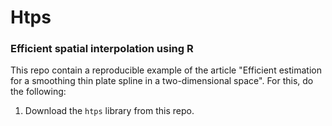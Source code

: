 # Htps 
### Efficient spatial interpolation using R

This repo contain a reproducible example of the article "Efficient estimation for a smoothing thin plate spline in a two-dimensional space". For this, do the following:

1. Download the $\texttt{htps}$ library from this repo.
